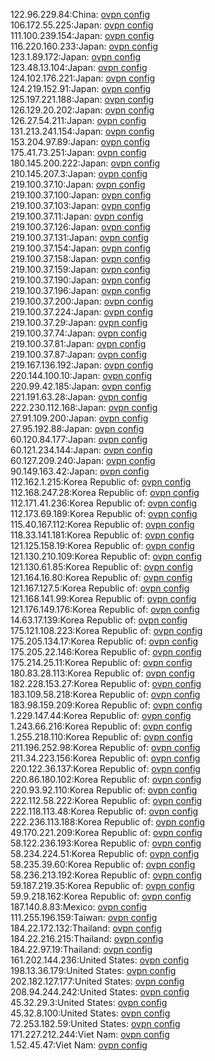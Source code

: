 122.96.229.84:China: [ovpn config](vpn/122_96_229_84.ovpn)  
106.172.55.225:Japan: [ovpn config](vpn/106_172_55_225.ovpn)  
111.100.239.154:Japan: [ovpn config](vpn/111_100_239_154.ovpn)  
116.220.160.233:Japan: [ovpn config](vpn/116_220_160_233.ovpn)  
123.1.89.172:Japan: [ovpn config](vpn/123_1_89_172.ovpn)  
123.48.13.104:Japan: [ovpn config](vpn/123_48_13_104.ovpn)  
124.102.176.221:Japan: [ovpn config](vpn/124_102_176_221.ovpn)  
124.219.152.91:Japan: [ovpn config](vpn/124_219_152_91.ovpn)  
125.197.221.188:Japan: [ovpn config](vpn/125_197_221_188.ovpn)  
126.129.20.202:Japan: [ovpn config](vpn/126_129_20_202.ovpn)  
126.27.54.211:Japan: [ovpn config](vpn/126_27_54_211.ovpn)  
131.213.241.154:Japan: [ovpn config](vpn/131_213_241_154.ovpn)  
153.204.97.89:Japan: [ovpn config](vpn/153_204_97_89.ovpn)  
175.41.73.251:Japan: [ovpn config](vpn/175_41_73_251.ovpn)  
180.145.200.222:Japan: [ovpn config](vpn/180_145_200_222.ovpn)  
210.145.207.3:Japan: [ovpn config](vpn/210_145_207_3.ovpn)  
219.100.37.10:Japan: [ovpn config](vpn/219_100_37_10.ovpn)  
219.100.37.100:Japan: [ovpn config](vpn/219_100_37_100.ovpn)  
219.100.37.103:Japan: [ovpn config](vpn/219_100_37_103.ovpn)  
219.100.37.11:Japan: [ovpn config](vpn/219_100_37_11.ovpn)  
219.100.37.126:Japan: [ovpn config](vpn/219_100_37_126.ovpn)  
219.100.37.131:Japan: [ovpn config](vpn/219_100_37_131.ovpn)  
219.100.37.154:Japan: [ovpn config](vpn/219_100_37_154.ovpn)  
219.100.37.158:Japan: [ovpn config](vpn/219_100_37_158.ovpn)  
219.100.37.159:Japan: [ovpn config](vpn/219_100_37_159.ovpn)  
219.100.37.190:Japan: [ovpn config](vpn/219_100_37_190.ovpn)  
219.100.37.196:Japan: [ovpn config](vpn/219_100_37_196.ovpn)  
219.100.37.200:Japan: [ovpn config](vpn/219_100_37_200.ovpn)  
219.100.37.224:Japan: [ovpn config](vpn/219_100_37_224.ovpn)  
219.100.37.29:Japan: [ovpn config](vpn/219_100_37_29.ovpn)  
219.100.37.74:Japan: [ovpn config](vpn/219_100_37_74.ovpn)  
219.100.37.81:Japan: [ovpn config](vpn/219_100_37_81.ovpn)  
219.100.37.87:Japan: [ovpn config](vpn/219_100_37_87.ovpn)  
219.167.136.192:Japan: [ovpn config](vpn/219_167_136_192.ovpn)  
220.144.100.10:Japan: [ovpn config](vpn/220_144_100_10.ovpn)  
220.99.42.185:Japan: [ovpn config](vpn/220_99_42_185.ovpn)  
221.191.63.28:Japan: [ovpn config](vpn/221_191_63_28.ovpn)  
222.230.112.168:Japan: [ovpn config](vpn/222_230_112_168.ovpn)  
27.91.109.200:Japan: [ovpn config](vpn/27_91_109_200.ovpn)  
27.95.192.88:Japan: [ovpn config](vpn/27_95_192_88.ovpn)  
60.120.84.177:Japan: [ovpn config](vpn/60_120_84_177.ovpn)  
60.121.234.144:Japan: [ovpn config](vpn/60_121_234_144.ovpn)  
60.127.209.240:Japan: [ovpn config](vpn/60_127_209_240.ovpn)  
90.149.163.42:Japan: [ovpn config](vpn/90_149_163_42.ovpn)  
112.162.1.215:Korea Republic of: [ovpn config](vpn/112_162_1_215.ovpn)  
112.168.247.28:Korea Republic of: [ovpn config](vpn/112_168_247_28.ovpn)  
112.171.41.236:Korea Republic of: [ovpn config](vpn/112_171_41_236.ovpn)  
112.173.69.189:Korea Republic of: [ovpn config](vpn/112_173_69_189.ovpn)  
115.40.167.112:Korea Republic of: [ovpn config](vpn/115_40_167_112.ovpn)  
118.33.141.181:Korea Republic of: [ovpn config](vpn/118_33_141_181.ovpn)  
121.125.158.19:Korea Republic of: [ovpn config](vpn/121_125_158_19.ovpn)  
121.130.210.109:Korea Republic of: [ovpn config](vpn/121_130_210_109.ovpn)  
121.130.61.85:Korea Republic of: [ovpn config](vpn/121_130_61_85.ovpn)  
121.164.16.80:Korea Republic of: [ovpn config](vpn/121_164_16_80.ovpn)  
121.167.127.5:Korea Republic of: [ovpn config](vpn/121_167_127_5.ovpn)  
121.168.141.99:Korea Republic of: [ovpn config](vpn/121_168_141_99.ovpn)  
121.176.149.176:Korea Republic of: [ovpn config](vpn/121_176_149_176.ovpn)  
14.63.17.139:Korea Republic of: [ovpn config](vpn/14_63_17_139.ovpn)  
175.121.108.223:Korea Republic of: [ovpn config](vpn/175_121_108_223.ovpn)  
175.205.134.17:Korea Republic of: [ovpn config](vpn/175_205_134_17.ovpn)  
175.205.22.146:Korea Republic of: [ovpn config](vpn/175_205_22_146.ovpn)  
175.214.25.11:Korea Republic of: [ovpn config](vpn/175_214_25_11.ovpn)  
180.83.28.113:Korea Republic of: [ovpn config](vpn/180_83_28_113.ovpn)  
182.228.153.27:Korea Republic of: [ovpn config](vpn/182_228_153_27.ovpn)  
183.109.58.218:Korea Republic of: [ovpn config](vpn/183_109_58_218.ovpn)  
183.98.159.209:Korea Republic of: [ovpn config](vpn/183_98_159_209.ovpn)  
1.229.147.44:Korea Republic of: [ovpn config](vpn/1_229_147_44.ovpn)  
1.243.66.216:Korea Republic of: [ovpn config](vpn/1_243_66_216.ovpn)  
1.255.218.110:Korea Republic of: [ovpn config](vpn/1_255_218_110.ovpn)  
211.196.252.98:Korea Republic of: [ovpn config](vpn/211_196_252_98.ovpn)  
211.34.223.156:Korea Republic of: [ovpn config](vpn/211_34_223_156.ovpn)  
220.122.36.137:Korea Republic of: [ovpn config](vpn/220_122_36_137.ovpn)  
220.86.180.102:Korea Republic of: [ovpn config](vpn/220_86_180_102.ovpn)  
220.93.92.110:Korea Republic of: [ovpn config](vpn/220_93_92_110.ovpn)  
222.112.58.222:Korea Republic of: [ovpn config](vpn/222_112_58_222.ovpn)  
222.118.113.48:Korea Republic of: [ovpn config](vpn/222_118_113_48.ovpn)  
222.236.113.188:Korea Republic of: [ovpn config](vpn/222_236_113_188.ovpn)  
49.170.221.209:Korea Republic of: [ovpn config](vpn/49_170_221_209.ovpn)  
58.122.236.193:Korea Republic of: [ovpn config](vpn/58_122_236_193.ovpn)  
58.234.224.51:Korea Republic of: [ovpn config](vpn/58_234_224_51.ovpn)  
58.235.39.60:Korea Republic of: [ovpn config](vpn/58_235_39_60.ovpn)  
58.236.213.192:Korea Republic of: [ovpn config](vpn/58_236_213_192.ovpn)  
59.187.219.35:Korea Republic of: [ovpn config](vpn/59_187_219_35.ovpn)  
59.9.218.162:Korea Republic of: [ovpn config](vpn/59_9_218_162.ovpn)  
187.140.8.83:Mexico: [ovpn config](vpn/187_140_8_83.ovpn)  
111.255.196.159:Taiwan: [ovpn config](vpn/111_255_196_159.ovpn)  
184.22.172.132:Thailand: [ovpn config](vpn/184_22_172_132.ovpn)  
184.22.216.215:Thailand: [ovpn config](vpn/184_22_216_215.ovpn)  
184.22.97.19:Thailand: [ovpn config](vpn/184_22_97_19.ovpn)  
161.202.144.236:United States: [ovpn config](vpn/161_202_144_236.ovpn)  
198.13.36.179:United States: [ovpn config](vpn/198_13_36_179.ovpn)  
202.182.127.177:United States: [ovpn config](vpn/202_182_127_177.ovpn)  
208.94.244.242:United States: [ovpn config](vpn/208_94_244_242.ovpn)  
45.32.29.3:United States: [ovpn config](vpn/45_32_29_3.ovpn)  
45.32.8.100:United States: [ovpn config](vpn/45_32_8_100.ovpn)  
72.253.182.59:United States: [ovpn config](vpn/72_253_182_59.ovpn)  
171.227.212.244:Viet Nam: [ovpn config](vpn/171_227_212_244.ovpn)  
1.52.45.47:Viet Nam: [ovpn config](vpn/1_52_45_47.ovpn)  
